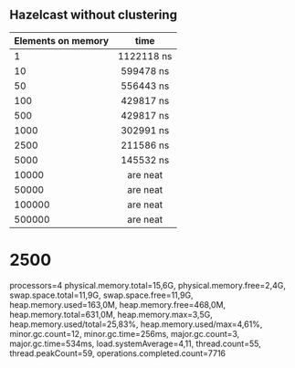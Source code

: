 ## Hazelcast without clustering

| Elements on memory        | time       |
| ------------- |:-------------:|
| 1       | 1122118 ns |
| 10      |  599478 ns |
| 50      |  556443 ns |
| 100     |  429817 ns    |
| 500     |  429817 ns    |
| 1000    |  302991 ns    |
| 2500    |  211586 ns    |
| 5000    |  145532 ns    |
| 10000   | are neat      |
| 50000   | are neat      |
| 100000  | are neat      |
| 500000  | are neat      |

2500
====
processors=4 
physical.memory.total=15,6G, 
physical.memory.free=2,4G,
swap.space.total=11,9G,
swap.space.free=11,9G,
heap.memory.used=163,0M,
heap.memory.free=468,0M,
heap.memory.total=631,0M,
heap.memory.max=3,5G,
heap.memory.used/total=25,83%,
heap.memory.used/max=4,61%,
minor.gc.count=12,
minor.gc.time=256ms,
major.gc.count=3,
major.gc.time=534ms,
load.systemAverage=4,11,
thread.count=55,
thread.peakCount=59,
operations.completed.count=7716